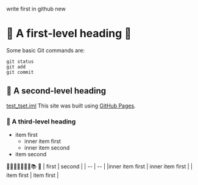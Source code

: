 write first in github
new
# :speech_balloon: A first-level heading :speech_balloon:
Some basic Git commands are:
```
git status
git add
git commit
```
## :milky_way: A second-level heading
[test_tset.iml](./test_tset.iml)
This site was built using [GitHub Pages](https://pages.github.com/).


### :page_facing_up: A third-level heading
- item first
   - inner item first
   - inner item second
- item second

:closed_book::green_book::orange_book::blue_book::notebook::notebook_with_decorative_cover::ledger::books:
:bookmark:
| first | second | 
| -- | --                  |
|inner item first | inner item first |
| item first | item first |

